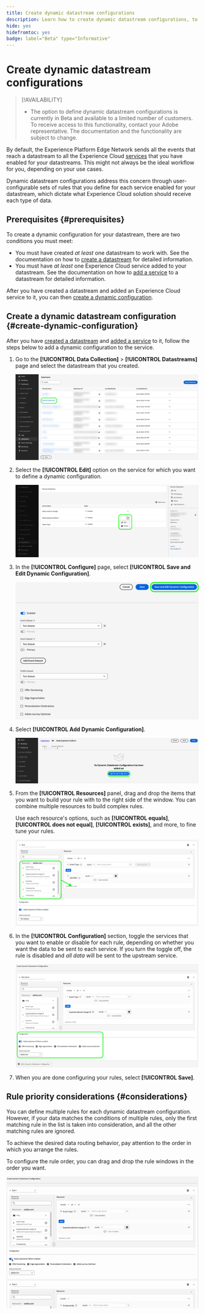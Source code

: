 ```yaml
---
title: Create dynamic datastream configurations
description: Learn how to create dynamic datastream configurations, to route your data to various Experience Cloud services, based on rules.
hide: yes
hidefromtoc: yes
badge: label="Beta" type="Informative"
---
```


# Create dynamic datastream configurations

>[!AVAILABILITY]
>
>* The option to define dynamic datastream configurations is currently in Beta and available to a limited number of customers. To receive access to this functionality, contact your Adobe representative. The documentation and the functionality are subject to change.

By default, the Experience Platform Edge Network sends all the events that reach a datastream to all the Experience Cloud [services](configure.md#add-services) that you have enabled for your datastreams. This might not always be the ideal workflow for you, depending on your use cases.

Dynamic datastream configurations address this concern through user-configurable sets of rules that you define for each service enabled for your datastream, which dictate what Experience Cloud solution should receive each type of data.

## Prerequisites {#prerequisites}

To create a dynamic configuration for your datastream, there are two conditions you must meet:

* You must have created *at least* one datastream to work with. See the documentation on how to [create a datastream](configure.md) for detailed information.
* You must have *at least* one Experience Cloud service added to your datastream. See the documentation on how to [add a service](configure.md#add-services) to a datastream for detailed information.

After you have created a datastream and added an Experience Cloud service to it, you can then [create a dynamic configuration](#create-dynamic-configuration).

## Create a dynamic datastream configuration {#create-dynamic-configuration}

After you have [created a datastream](configure.md) and [added a service](configure.md#add-services) to it, follow the steps below to add a dynamic configuration to the service.

1. Go to the **[!UICONTROL Data Collection]** > **[!UICONTROL Datastreams]** page and select the datastream that you created.
    
    ![Image of the datastreams user interface showing the list of datastreams.](assets/configure-dynamic-datastream/select-datastream.png)

1. Select the **[!UICONTROL Edit]** option on the service for which you want to define a dynamic configuration.
    
    ![Image of the datastreams user interface showing the services added to a datastream.](assets/configure-dynamic-datastream/select-service.png)

1. In the **[!UICONTROL Configure]** page, select **[!UICONTROL Save and Edit Dynamic Configuration]**.

    ![Image of the datastreams user interface showing the datastream configuration page.](assets/configure-dynamic-datastream/save-and-edit.png)

1. Select **[!UICONTROL Add Dynamic Configuration]**.
    
    ![Image of the datastreams user interface showing the dynamic configuration no rule added message.](assets/configure-dynamic-datastream/add-dynamic-config.png)

1. From the **[!UICONTROL Resources]** panel, drag and drop the items that you want to build your rule with to the right side of the window. You can combine multiple resources to build complex rules.

    Use each resource's options, such as **[!UICONTROL equals]**, **[!UICONTROL does not equal]**, **[!UICONTROL exists]**, and more, to fine tune your rules.

    ![Image of the datastreams user interface showing the dynamic configuration rule.](assets/configure-dynamic-datastream/drag-resources.png)

1. In the **[!UICONTROL Configuration]** section, toggle the services that you want to enable or disable for each rule, depending on whether you want the data to be sent to each service. If you turn the toggle off, the rule is disabled and *all data* will be sent to the upstream service.

    ![Image of the datastreams user interface showing the dynamic configuration rule.](assets/configure-dynamic-datastream/enable-service.png)

1. When you are done configuring your rules, select **[!UICONTROL Save]**.

## Rule priority considerations {#considerations}

You can define multiple rules for each dynamic datastream configuration. However, if your data matches the conditions of multiple rules, only the first matching rule in the list is taken into consideration, and all the other matching rules are ignored.

To achieve the desired data routing behavior, pay attention to the order in which you arrange the rules.

To configure the rule order, you can drag and drop the rule windows in the order you want.

![GIF showing how to change the order of rules through drag and drop.](assets/configure-dynamic-datastream/move-rules.gif)